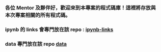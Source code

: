 ### 各位 Mentor 及夥伴好，歡迎來到本專案的程式碼庫！這裡將存放與本次專案相關的所有程式碼。

### ipynb 的 links 會專門放在該 repo : [ipynb-links](https://github.com/Xinyi-Estate-NTU/ipynb-links)
### data 專門放在該 repo [data](https://github.com/Xinyi-Estate-NTU/data)

